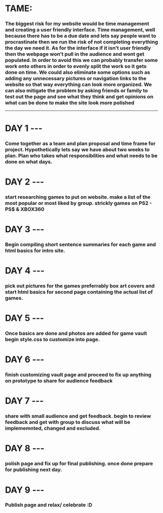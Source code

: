 # TAME:

### The biggest risk for my website would be time management and creating a user friendly interface. Time management, well because there has to be a due date and lets say people want to procrastinate then we run the risk of not completing everything the day we need it. As for the interface if it isn’t user friendly then the webpage won’t pull in the audience and wont get populated. In order to avoid this we can probably transfer some work onto others in order to evenly split the work so it gets done on time. We could also eliminate some options such as adding any unnecessary pictures or navigation links to the website so that way everything can look more organized. We can also mitigate the problem by asking friends or family to test out the page and see what they think and get opinions on what can be done to make the site look more polished
 ***
 # DAY 1 ---
### Come together as a team and plan proposal and time frame for project. Hypothetically lets say we have about two weeks to plan. Plan who takes what responsiblities and what needs to be done on what days.

# DAY 2 ---
### start researching games to put on website. make a list of the most popular or most liked by group. strickly games on PS2 - PS$ & XBOX360

# DAY 3 ---
### Begin compiling short sentence summaries for each game and html basics for intro site.

# DAY 4 ---
### pick out pictures for the games preferrably box art covers and start html basics for second page containing the actual list of games.

# DAY 5 ---
### Once basics are done and photos are added for game vault begin style.css to customize into page.

# DAY 6 ---
### finish customizing vault page and proceed to fix up anything on prototype to share for audience feedback

# DAY 7 ---
### share with small audience and get feedback. begin to review feedback and get with group to discuss what will be implememnted, changed and excluded.

# DAY 8 ---
### polish page and fix up for final publishing. once done prepare for publishing next day.

# DAY 9 ---
### Publish page and relax/ celebrate :D